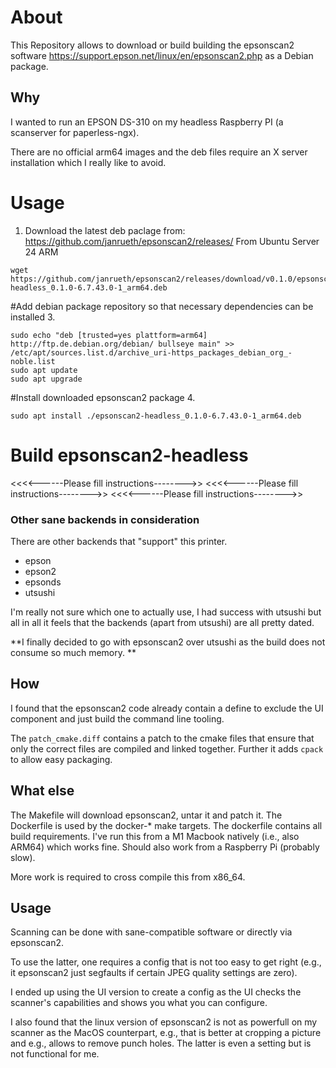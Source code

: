 # About
This Repository allows to download or build building the epsonscan2 software https://support.epson.net/linux/en/epsonscan2.php as a Debian package.

## Why
I wanted to run an EPSON DS-310 on my headless Raspberry PI (a scanserver for paperless-ngx).

There are no official arm64 images and the deb files require an X server installation which I really like to avoid.

# Usage
1. Download the latest deb paclage from: https://github.com/janrueth/epsonscan2/releases/
From Ubuntu Server 24 ARM
```
wget https://github.com/janrueth/epsonscan2/releases/download/v0.1.0/epsonscan2-headless_0.1.0-6.7.43.0-1_arm64.deb
```

#Add debian package repository so that necessary dependencies can be installed
3. 
```
sudo echo "deb [trusted=yes plattform=arm64] http://ftp.de.debian.org/debian/ bullseye main" >> /etc/apt/sources.list.d/archive_uri-https_packages_debian_org_-noble.list
sudo apt update
sudo apt upgrade
```

#Install downloaded epsonscan2 package
4. 
```
sudo apt install ./epsonscan2-headless_0.1.0-6.7.43.0-1_arm64.deb
```

# Build epsonscan2-headless
<<<<------Please fill instructions-------->>
<<<<------Please fill instructions-------->>
<<<<------Please fill instructions-------->>

### Other sane backends in consideration
There are other backends that "support" this printer.

* epson
* epson2
* epsonds
* utsushi

I'm really not sure which one to actually use, I had success with utsushi but all in all it feels that the backends (apart from utsushi) are all pretty dated.

**I finally decided to go with epsonscan2 over utsushi as the build does not consume so much memory.
**

## How
I found that the epsonscan2 code already contain a define to exclude the UI component and just build the command line tooling.

The `patch_cmake.diff` contains a patch to the cmake files that ensure that only the correct files are compiled and linked together. Further it adds `cpack` to allow easy packaging.

## What else

The Makefile will download epsonscan2, untar it and patch it.
The Dockerfile is used by the docker-* make targets. The dockerfile contains all build requirements. I've run this from a M1 Macbook natively (i.e., also ARM64) which works fine. Should also work from a Raspberry Pi (probably slow).

More work is required to cross compile this from x86_64.

## Usage

Scanning can be done with sane-compatible software or directly via epsonscan2.

To use the latter, one requires a config that is not too easy to get right (e.g., it epsonscan2 just segfaults if certain JPEG quality settings are zero).

I ended up using the UI version to create a config as the UI checks the scanner's capabilities and shows you what you can configure.

I also found that the linux version of epsonscan2 is not as powerfull on my scanner as the MacOS counterpart, e.g., that is better at cropping a picture and e.g., allows to remove punch holes. The latter is even a setting but is not functional for me.
